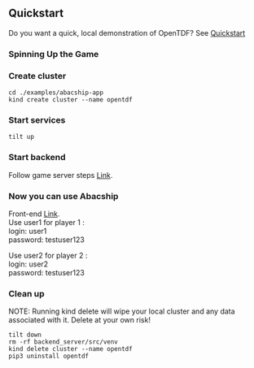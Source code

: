 ## Quickstart

Do you want a quick, local demonstration of OpenTDF? See [Quickstart](../../quickstart)

### Spinning Up the Game
### Create cluster

```
cd ./examples/abacship-app
kind create cluster --name opentdf
```

### Start services

```
tilt up
```

### Start backend
Follow game server steps [Link](backend_server).

### Now you can use Abacship
Front-end [Link](http://localhost:65432/abacship/).
</br>
Use user1 for player 1 :
</br>login: user1
</br>password: testuser123

Use user2 for player 2 :
</br>login: user2
</br>password: testuser123


### Clean up

NOTE: Running kind delete will wipe your local cluster and any data associated with it. Delete at your own risk!

```shell
tilt down
rm -rf backend_server/src/venv
kind delete cluster --name opentdf
pip3 uninstall opentdf
```
